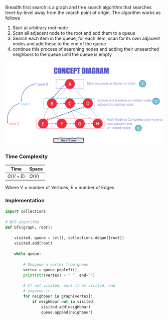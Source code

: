 

Breadth first search is a graph and tree search algorithm that searches level-by-level away from the search point of origin. The algorithm works as follows

1. Start at arbitrary root node
2. Scan all adjacent node to the root and add them to a queue
3. Search each item in the queue, for each item, scan for its own adjacent nodes and add those to the end of the queue
4. continue this process of searching nodes and adding their unsearched neighbors to the queue until the queue is empty



![](../../Attachments/Pasted%20image%2020220413232230.png)


### Time Complexity

|Time | Space|
|--- | ---|
|$O(V + E)$ | $O(V)$|

Where V = number of Vertices, E = number of Edges


### Implementation

```python
import collections

# BFS algorithm
def bfs(graph, root):

    visited, queue = set(), collections.deque([root])
    visited.add(root)

    while queue:

        # Dequeue a vertex from queue
        vertex = queue.popleft()
        print(str(vertex) + " ", end="")

        # If not visited, mark it as visited, and
        # enqueue it
        for neighbour in graph[vertex]:
            if neighbour not in visited:
                visited.add(neighbour)
                queue.append(neighbour)
```